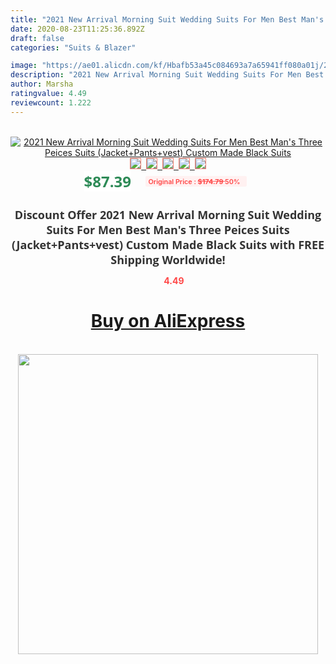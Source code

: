 ```yaml
---
title: "2021 New Arrival Morning Suit Wedding Suits For Men Best Man's Three Peices Suits (Jacket+Pants+vest) Custom Made Black Suits"
date: 2020-08-23T11:25:36.892Z
draft: false
categories: "Suits & Blazer"

image: "https://ae01.alicdn.com/kf/Hbafb53a45c084693a7a65941ff080a01j/2021-New-Arrival-Morning-Suit-Wedding-Suits-For-Men-Best-Man-s-Three-Peices-Suits-Jacket.jpg"
description: "2021 New Arrival Morning Suit Wedding Suits For Men Best Man's Three Peices Suits (Jacket+Pants+vest) Custom Made Black Suits"
author: Marsha
ratingvalue: 4.49
reviewcount: 1.222
---
```

<br>
<div style="text-align: center;">
<a href="https://s.click.aliexpress.com/e/_9Ijzvx" target="_blank" rel="nofollow noopener noreferrer"><img alt="2021 New Arrival Morning Suit Wedding Suits For Men Best Man's Three Peices Suits (Jacket+Pants+vest) Custom Made Black Suits" class="magnifier-image" src="https://ae01.alicdn.com/kf/Hbafb53a45c084693a7a65941ff080a01j/2021-New-Arrival-Morning-Suit-Wedding-Suits-For-Men-Best-Man-s-Three-Peices-Suits-Jacket.jpg_640x640.jpg">
<br>
<img style="border:1px solid salmon" src="https://ae01.alicdn.com/kf/Hbafb53a45c084693a7a65941ff080a01j/2021-New-Arrival-Morning-Suit-Wedding-Suits-For-Men-Best-Man-s-Three-Peices-Suits-Jacket.jpg_120x120.jpg">&nbsp;&nbsp;<img style="border:1px solid salmon" src="https://ae01.alicdn.com/kf/H3d5acfb85dc2474f9c3ff3f0478b8c1eV/2021-New-Arrival-Morning-Suit-Wedding-Suits-For-Men-Best-Man-s-Three-Peices-Suits-Jacket.jpg_120x120.jpg">&nbsp;&nbsp;<img style="border:1px solid salmon" src="https://ae01.alicdn.com/kf/H6761d99c1bed4f72a8c3edc71f780e83H/2021-New-Arrival-Morning-Suit-Wedding-Suits-For-Men-Best-Man-s-Three-Peices-Suits-Jacket.jpg_120x120.jpg">&nbsp;&nbsp;<img style="border:1px solid salmon" src="https://ae01.alicdn.com/kf/H2670dce8b0c44fdd931741d1588d9bd5b/2021-New-Arrival-Morning-Suit-Wedding-Suits-For-Men-Best-Man-s-Three-Peices-Suits-Jacket.jpg_120x120.jpg">&nbsp;&nbsp;<img style="border:1px solid salmon" src="https://ae01.alicdn.com/kf/H47a6581c0df1439face4dc44365b15728/2021-New-Arrival-Morning-Suit-Wedding-Suits-For-Men-Best-Man-s-Three-Peices-Suits-Jacket.jpg_120x120.jpg"></a></div><br0>
<div style="text-align: center;"><span style="background-color: white; border: 0px; box-sizing: border-box; color: seagreen; display: inline-block; font-family: &quot;open sans&quot; , &quot;arial&quot; , &quot;helvetica&quot; , sans-serif , &quot;heiti&quot;; font-size: 24px; font-stretch: inherit; font-weight: 700; line-height: inherit; margin: 0px 10px 0px 0px; padding: 0px; vertical-align: middle;">$87.39 </span>
<span style="background: rgb(255 , 241 , 241); border-radius: 3px; border: 0px; box-sizing: border-box; color: #ff4747; display: inline-block; font-family: inherit; font-size: 12px; font-stretch: inherit; font-style: inherit; font-variant: inherit; font-weight: 600; line-height: inherit; margin: 0px; padding: 2px 5px; transform: scale(0.9); vertical-align: middle;">Original Price : <b style="text-decoration: line-through;">$174.79 </b> 50%&nbsp;&nbsp;</span></div>
<h1 style="color: #333333; display: inline-block; font-family: &quot;open sans&quot; , &quot;arial&quot; , &quot;helvetica&quot; , sans-serif , &quot;heiti&quot;; font-size: 18px; font-stretch: inherit; font-weight: 700; text-align: center;">Discount Offer 2021 New Arrival Morning Suit Wedding Suits For Men Best Man's Three Peices Suits (Jacket+Pants+vest) Custom Made Black Suits with FREE Shipping Worldwide!</h1>
<div style="color: #ff4747; text-align: center;">
<img src="https://4.bp.blogspot.com/-M0ZcTcb-5uY/XleCXlxnR4I/AAAAAAAAAEc/OrjgMkXV1oMQFaCRZj5HQwOCBcu3w1FegCPcBGAYYCw/s1600/star.png" style="height: 15px;">&nbsp;<b>4.49</b></div>
<div class="button_cont" align="center"><a class="buynow_a" href="https://s.click.aliexpress.com/e/_9Ijzvx" target="_blank" rel="nofollow noopener noreferrer"><H1>Buy on AliExpress</H1></a></div><br>
<div class="separator" style="clear: both; text-align: center;">
<img src="https://lh3.googleusercontent.com/-pTy5HemUv9M/XlePHvY0dAI/AAAAAAAAAE4/0nX5iRUoIWY8eMW9Dpxeirr157OZliDIgCLcBGAsYHQ/s1600/badge.gif" width="480">
</div>
